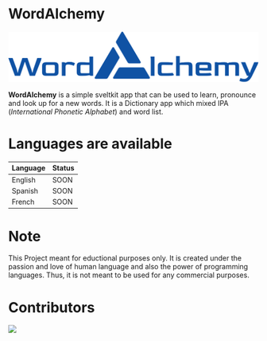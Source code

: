 # WordAlchemy

![Logo](src/lib/assets/wordalchemy.svg)

**WordAlchemy** is a simple sveltkit app that can be used to learn, pronounce and look up for a new words.
It is a Dictionary app which mixed IPA (_International Phonetic Alphabet_) and word list.

# Languages are available

| Language | Status |
| -------- | ------ |
| English  | SOON   |
| Spanish  | SOON   |
| French   | SOON   |

# Note

This Project meant for eductional purposes only.
It is created under the passion and love of human language and also the power of programming languages. Thus, it is not meant to be used for any commercial purposes.


# Contributors

<a href="https://github.com/div-styl/WordAlchemy/graphs/contributors">
  <img src="https://contrib.rocks/image?repo=div-styl/WordAlchemy" />
</a>
